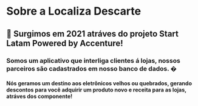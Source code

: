 # Sobre a Localiza Descarte
  ## 👋 Surgimos em 2021 atráves do projeto Start Latam Powered by Accenture!
 ### Somos um aplicativo que interliga clientes á lojas, nossos parceiros são cadastrados em nosso banco de dados. �
#### Nós geramos um destino aos eletrônicos velhos ou quebrados, gerando descontos para você adquirir um produto novo e receita para as lojas, atráves dos componente!
     

